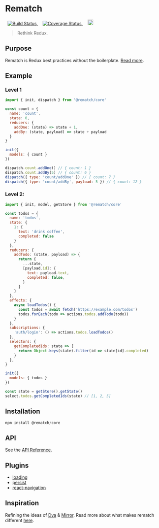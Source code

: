 # Rematch

<p>
  <a href='https://travis-ci.org/rematch/rematch' style='margin: 0 0.5rem;'>
    <img src='https://travis-ci.org/rematch/rematch.svg?branch=master' alt='Build Status'/>
  </a>

  <a href='https://coveralls.io/github/rematch/rematch?branch=master&service=github' style='margin: 0 0.5rem;'>
    <img src='https://coveralls.io/repos/github/rematch/rematch/badge.svg?branch=master&service=github' alt='Coverage Status' />
  </a>

  <a href='https://badge.fury.io/js/%40rematch%2Fcore' style='margin: 0 0.5rem;'>
    <img src='https://badge.fury.io/js/%40rematch%2Fcore.svg' alt='npm version' height='18'>
  </a>
</p>

> Rethink Redux. 

## Purpose

Rematch is Redux best practices without the boilerplate. [Read more](./docs/purpose.md).

## Example

### Level 1

```js
import { init, dispatch } from '@rematch/core'

const count = {
  name: 'count',
  state: 0,
  reducers: {
    addOne: (state) => state + 1,
    addBy: (state, payload) => state + payload
  }
}

init({
  models: { count }
})

dispatch.count.addOne() // { count: 1 }
dispatch.count.addBy(5) // { count: 6 }
dispatch({ type: 'count/addOne' }) // { count: 7 }
dispatch({ type: 'count/addBy', payload: 5 }) // { count: 12 }
```

### Level 2:

```js
import { init, model, getStore } from '@rematch/core'

const todos = {
  name: 'todos',
  state: {
    1: {
      text: 'drink coffee',
      completed: false
    }
  },
  reducers: {
    addTodo: (state, payload) => {
      return {
        ...state,
        [payload.id]: {
          text: payload.text,
          completed: false,
        }
      }
    }
  },
  effects: {
    async loadTodos() {
      const todos = await fetch('https://example.com/todos')
      todos.forEach(todo => actions.todos.addTodo(todo))
    }
  },
  subscriptions: {
    'auth/login': () => actions.todos.loadTodos()
  },
  selectors: {
    getCompletedIds: state => {
      return Object.keys(state).filter(id => state[id].completed)
    }
  },
}

init({
  models: { todos }
})

const state = getStore().getState()
select.todos.getCompletedIds(state) // [1, 2, 5]
```

## Installation

```js
npm install @rematch/core
```

## API

See the [API Reference](./docs/api.md).

## Plugins

- [loading](./plugins/loading)
- [persist](./plugins/persist)
- [react-navigation](./plugins/react-navigation)

## Inspiration

Refining the ideas of [Dva](github.com/dvajs/dva) & [Mirror](https://github.com/mirrorjs/mirror). Read more about what makes rematch different [here](./docs/inspiration.md).